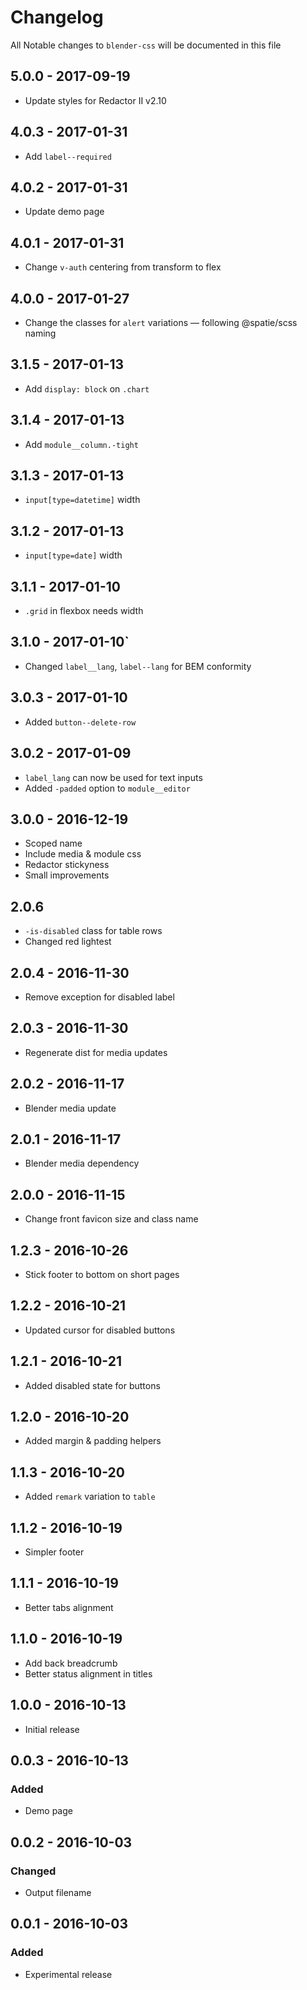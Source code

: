 # Changelog

All Notable changes to `blender-css` will be documented in this file

## 5.0.0 - 2017-09-19
- Update styles for Redactor II v2.10

## 4.0.3 - 2017-01-31
- Add `label--required`

## 4.0.2 - 2017-01-31
- Update demo page

## 4.0.1 - 2017-01-31
- Change `v-auth` centering from transform to flex

## 4.0.0 - 2017-01-27
- Change the classes for `alert` variations — following @spatie/scss naming

## 3.1.5 - 2017-01-13
- Add `display: block` on `.chart`

## 3.1.4 - 2017-01-13
- Add `module__column.-tight`

## 3.1.3 - 2017-01-13
- `input[type=datetime]` width

## 3.1.2 - 2017-01-13
- `input[type=date]` width

## 3.1.1 - 2017-01-10
- `.grid` in flexbox needs width

## 3.1.0 - 2017-01-10`
- Changed `label__lang`, `label--lang` for BEM conformity

## 3.0.3 - 2017-01-10
- Added `button--delete-row`

## 3.0.2 - 2017-01-09
- `label_lang` can now be used for text inputs
- Added `-padded` option to `module__editor`

## 3.0.0 - 2016-12-19
- Scoped name
- Include media & module css
- Redactor stickyness
- Small improvements

## 2.0.6
- `-is-disabled` class for table rows
- Changed red lightest

## 2.0.4 - 2016-11-30
- Remove exception for disabled label

## 2.0.3 - 2016-11-30
- Regenerate dist for media updates 

## 2.0.2 - 2016-11-17
- Blender media update

## 2.0.1 - 2016-11-17
- Blender media dependency

## 2.0.0 - 2016-11-15
- Change front favicon size and class name

## 1.2.3 - 2016-10-26
- Stick footer to bottom on short pages

## 1.2.2 - 2016-10-21
- Updated cursor for disabled buttons

## 1.2.1 - 2016-10-21
- Added disabled state for buttons

## 1.2.0 - 2016-10-20
- Added margin & padding helpers

## 1.1.3 - 2016-10-20
- Added `remark` variation to `table`

## 1.1.2 - 2016-10-19
- Simpler footer

## 1.1.1 - 2016-10-19
- Better tabs alignment

## 1.1.0 - 2016-10-19
- Add back breadcrumb
- Better status alignment in titles

## 1.0.0 - 2016-10-13
- Initial release

## 0.0.3 - 2016-10-13

### Added
- Demo page

## 0.0.2 - 2016-10-03

### Changed
- Output filename

## 0.0.1 - 2016-10-03

### Added
- Experimental release


